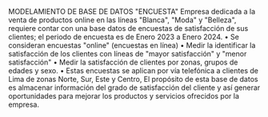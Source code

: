 MODELAMIENTO DE BASE DE DATOS "ENCUESTA" Empresa dedicada a la venta de productos online en las líneas "Blanca", "Moda" y "Belleza", requiere contar con una base datos de encuestas de satisfacción de sus clientes; el periodo de encuesta es de Enero 2023 a Enero 2024. • Se consideran encuestas "online" (encuestas en línea) • Medir la identificar la satisfacción de los clientes con líneas de "mayor satisfacción" y "menor satisfacción" • Medir la satisfacción de clientes por zonas, grupos de edades y sexo. • Estas encuestas se aplican por vía telefónica a clientes de Lima de zonas Norte, Sur, Este y Centro, El propósito de esta base de datos es almacenar información del grado de satisfacción del cliente y así generar oportunidades para mejorar los productos y servicios ofrecidos por la empresa.

